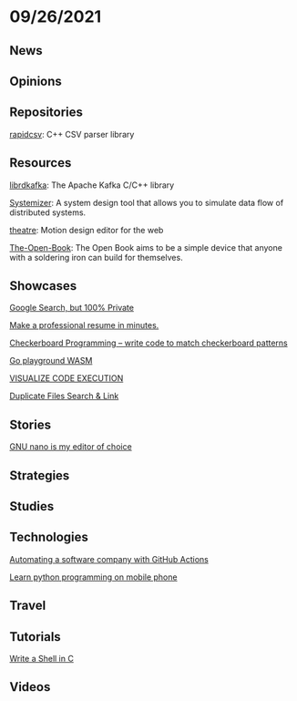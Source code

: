 # 09/26/2021

## News

## Opinions

## Repositories
[rapidcsv](https://github.com/d99kris/rapidcsv): C++ CSV parser library

## Resources
[librdkafka](https://github.com/edenhill/librdkafka): The Apache Kafka C/C++ library

[Systemizer](https://github.com/honzaap/Systemizer): A system design tool that allows you to simulate data flow of distributed systems.

[theatre](https://github.com/AriaMinaei/theatre): Motion design editor for the web

[The-Open-Book](https://github.com/joeycastillo/The-Open-Book): The Open Book aims to be a simple device that anyone with a soldering iron can build for themselves.

## Showcases
[Google Search, but 100% Private](https://gprivate.com/)

[Make a professional resume in minutes.](https://luckyresumemaker.com/)

[Checkerboard Programming – write code to match checkerboard patterns](https://www.checkerboardprogramming.com/)

[Go playground WASM](https://go-playground-wasm.vercel.app/)

[VISUALIZE CODE EXECUTION](https://pythontutor.com/)

[Duplicate Files Search & Link](http://malich.ru/duplicate_searcher)

## Stories
[GNU nano is my editor of choice](https://ariadne.space/2021/08/13/gnu-nano-is-my-editor-of-choice/)

## Strategies


## Studies

## Technologies
[Automating a software company with GitHub Actions](https://posthog.com/blog/automating-a-software-company-with-github-actions)

[Learn python programming on mobile phone](https://blog.icodes.tech/2021/08/25/learn-python-programming-on-mobile-phone.html)

## Travel

## Tutorials
[Write a Shell in C](https://brennan.io/2015/01/16/write-a-shell-in-c/)

## Videos
